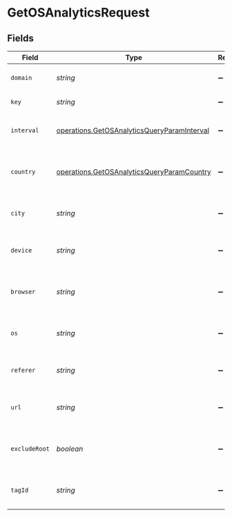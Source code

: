 # GetOSAnalyticsRequest


## Fields

| Field                                                                                                      | Type                                                                                                       | Required                                                                                                   | Description                                                                                                |
| ---------------------------------------------------------------------------------------------------------- | ---------------------------------------------------------------------------------------------------------- | ---------------------------------------------------------------------------------------------------------- | ---------------------------------------------------------------------------------------------------------- |
| `domain`                                                                                                   | *string*                                                                                                   | :heavy_minus_sign:                                                                                         | The domain of the short link.                                                                              |
| `key`                                                                                                      | *string*                                                                                                   | :heavy_minus_sign:                                                                                         | The short link slug.                                                                                       |
| `interval`                                                                                                 | [operations.GetOSAnalyticsQueryParamInterval](../../models/operations/getosanalyticsqueryparaminterval.md) | :heavy_minus_sign:                                                                                         | The interval to retrieve analytics for.                                                                    |
| `country`                                                                                                  | [operations.GetOSAnalyticsQueryParamCountry](../../models/operations/getosanalyticsqueryparamcountry.md)   | :heavy_minus_sign:                                                                                         | The country to retrieve analytics for.                                                                     |
| `city`                                                                                                     | *string*                                                                                                   | :heavy_minus_sign:                                                                                         | The city to retrieve analytics for.                                                                        |
| `device`                                                                                                   | *string*                                                                                                   | :heavy_minus_sign:                                                                                         | The device to retrieve analytics for.                                                                      |
| `browser`                                                                                                  | *string*                                                                                                   | :heavy_minus_sign:                                                                                         | The browser to retrieve analytics for.                                                                     |
| `os`                                                                                                       | *string*                                                                                                   | :heavy_minus_sign:                                                                                         | The OS to retrieve analytics for.                                                                          |
| `referer`                                                                                                  | *string*                                                                                                   | :heavy_minus_sign:                                                                                         | The referer to retrieve analytics for.                                                                     |
| `url`                                                                                                      | *string*                                                                                                   | :heavy_minus_sign:                                                                                         | The URL to retrieve analytics for.                                                                         |
| `excludeRoot`                                                                                              | *boolean*                                                                                                  | :heavy_minus_sign:                                                                                         | Whether to exclude the root link from the response.                                                        |
| `tagId`                                                                                                    | *string*                                                                                                   | :heavy_minus_sign:                                                                                         | The tag ID to retrieve analytics for.                                                                      |